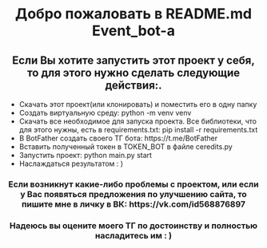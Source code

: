 
<h1 align=center>Добро пожаловать в README.md Event_bot-а</h1>
<h2 align=center>Если Вы хотите запустить этот проект у себя, то для этого нужно сделать следующие действия:.</h2>
<ul>
<li>Скачать этот проект(или клонировать) и поместить его в одну папку</li>
<li>Создать виртуальную среду: python -m venv venv</li>
<li>Скачать все необходимое для запуска проекта. Все библиотеки, что для этого нужны, есть в requirements.txt: pip install -r requirements.txt</li>
<li>В BotFather создать своего ТГ бота: https://t.me/BotFather</li>
<li>Вставить полученный токен в TOKEN_BOT в файле ceredits.py</li>
<li>Запустить проект: python main.py start</li>
<li>Наслаждаться результатом : )</li>
</ul>

<h3 align=center>Если возникнут какие-либо проблемы с проектом, или если у Вас появяться предложения по улучшению сайта, то пишите мне в личку в ВК: https://vk.com/id568876897</h3>


<h3 align=center>Надеюсь вы оцените моего ТГ по достоинству и полностью насладитесь им : )</h3>

